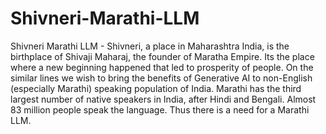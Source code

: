 # Shivneri-Marathi-LLM
Shivneri Marathi LLM - Shivneri, a place in Maharashtra India, is the birthplace of Shivaji Maharaj, the founder of Maratha Empire. Its the place where a new beginning happened that led to prosperity of people. On the similar lines we wish to bring the benefits of Generative AI to non-English (especially Marathi) speaking population of India.
Marathi has the third largest number of native speakers in India, after Hindi and Bengali. Almost 83 million people speak the language. Thus there is a need for a Marathi LLM.
